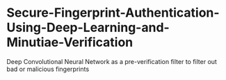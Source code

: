 # Secure-Fingerprint-Authentication-Using-Deep-Learning-and-Minutiae-Verification
Deep Convolutional Neural Network as a pre-verification filter to filter out bad or malicious fingerprints
